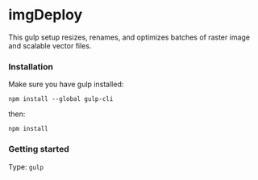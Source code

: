 imgDeploy
===

This gulp setup resizes, renames, and optimizes batches of raster image and scalable vector files.

### Installation

Make sure you have gulp installed:

`npm install --global gulp-cli`

then:

`npm install`

### Getting started

Type:
`gulp`